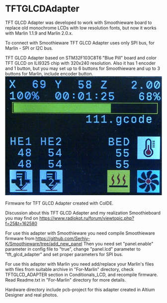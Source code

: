 # TFTGLCDAdapter

TFT GLCD Adapter was developed to work with Smoothieware board to replace old monochrome LCDs with low resolution fonts, but now it works with Marlin 1.1.9 and Marlin 2.0.x.

To connect with Smoothieware TFT GLCD Adapter uses only SPI bus, for Marlin - SPI or I2C bus.

TFT GLCD Adapter based on STM32F103C8T6 "Blue Pill" board and color TFT GLCD on ILI9325 chip with 320x240 resolution. Also it has 1 encoder and 1 button, but you may set up to 6 buttons for Smoothieware and up to 3 buttons for Marlin, include encoder button.
<img src="./Hardware/Photos/Smoothie-progressbar.jpg"/>

Firmware for TFT GLCD Adapter created with CoIDE.

Discussion about this TFT GLCD Adapter and my realization Smoothieboard you may find on https://www.radiokot.ru/forum/viewtopic.php?f=25&t=162580

For use this adapter with Smoothieware you need compile Smoothieware firmware from https://github.com/Serhiy-K/Smoothieware/tree/add_new_panel
Then you need set "panel.enable" parameter in config file to "true", change "panel.lcd" parameter to "tft_glcd_adapter" and set proper parameters for SPI bus.

For use this adapter with Marlin you need add/replace your Marlin's files with files from suitable archive in "For-Marlin" directory, check TFTGLCD_ADAPTER section in Conditionals_LCD, and recompile firmware.
Read Readme.txt in "For-Marlin" directory for more details.

Hardware directory include pcb-project for this adapter created in Altium Designer and real photos.


